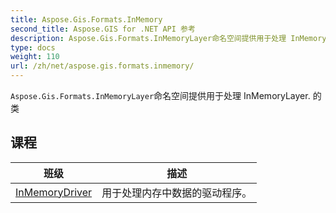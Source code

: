 ```yaml
---
title: Aspose.Gis.Formats.InMemory
second_title: Aspose.GIS for .NET API 参考
description: Aspose.Gis.Formats.InMemoryLayer命名空间提供用于处理 InMemoryLayer. 的类
type: docs
weight: 110
url: /zh/net/aspose.gis.formats.inmemory/
---
```

`Aspose.Gis.Formats.InMemoryLayer`命名空间提供用于处理 InMemoryLayer. 的类

## 课程

| 班级 | 描述 |
| --- | --- |
| [InMemoryDriver](./inmemorydriver/) | 用于处理内存中数据的驱动程序。 |


